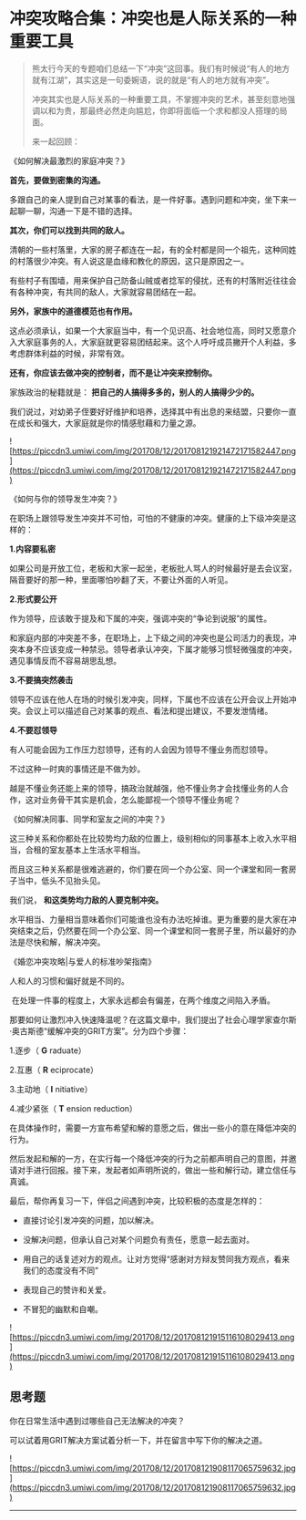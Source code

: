 # 冲突攻略合集：冲突也是人际关系的一种重要工具

> 熊太行今天的专题咱们总结一下“冲突”这回事。我们有时候说“有人的地方就有江湖”，其实这是一句委婉语，说的就是“有人的地方就有冲突”。
> 
> 冲突其实也是人际关系的一种重要工具，不掌握冲突的艺术，甚至刻意地强调以和为贵，那最终必然走向尴尬，你即将面临一个求和都没人搭理的局面。
> 
> 来一起回顾：

《如何解决最激烈的家庭冲突？》

 **首先，要做到密集的沟通。**

多跟自己的亲人提到自己对某事的看法，是一件好事。遇到问题和冲突，坐下来一起聊一聊，沟通一下是不错的选择。

 **其次，你们可以找到共同的敌人。**

清朝的一些村落里，大家的房子都连在一起，有的全村都是同一个祖先，这种同姓的村落很少冲突。有人说这是血缘和教化的原因，这只是原因之一。

有些村子有围墙，用来保护自己防备山贼或者捻军的侵扰，还有的村落附近往往会有各种冲突，有共同的敌人，大家就容易团结在一起。

 **另外，家族中的道德模范也有作用。**

这点必须承认，如果一个大家庭当中，有一个见识高、社会地位高，同时又愿意介入大家庭事务的人，大家庭就更容易团结起来。这个人呼吁成员撇开个人利益，多考虑群体利益的时候，非常有效。

 **还有，你应该去做冲突的控制者，而不是让冲突来控制你。**

家族政治的秘籍就是： **把自己的人搞得多多的，别人的人搞得少少的。**

我们说过，对幼弟子侄要好好维护和培养，选择其中有出息的来结盟，只要你一直在成长和强大，大家庭就是你的情感慰藉和力量之源。

![https://piccdn3.umiwi.com/img/201708/12/201708121921472171582447.png](https://piccdn3.umiwi.com/img/201708/12/201708121921472171582447.png)

《如何与你的领导发生冲突？》

在职场上跟领导发生冲突并不可怕，可怕的不健康的冲突。健康的上下级冲突是这样的：

 **1.内容要私密**

如果公司是开放工位，老板和大家一起坐，老板批人骂人的时候最好是去会议室，隔音要好的那一种，里面哪怕吵翻了天，不要让外面的人听见。

 **2.形式要公开**

作为领导，应该敢于提及和下属的冲突，强调冲突的“争论到说服”的属性。

和家庭内部的冲突差不多，在职场上，上下级之间的冲突也是公司活力的表现，冲突本身不应该变成一种禁忌。领导者承认冲突，下属才能够习惯轻微强度的冲突，遇见事情反而不容易胡思乱想。

 **3.不要搞突然袭击**

领导不应该在他人在场的时候引发冲突，同样，下属也不应该在公开会议上开始冲突。会议上可以描述自己对某事的观点、看法和提出建议，不要发泄情绪。

 **4.不要怼领导**

有人可能会因为工作压力怼领导，还有的人会因为领导不懂业务而怼领导。

不过这种一时爽的事情还是不做为妙。

越是不懂业务还能上来的领导，搞政治就越强，他不懂业务才会找懂业务的人合作，这对业务骨干其实是机会，怎么能鄙视一个领导不懂业务呢？

《如何解决同事、同学和室友之间的冲突？》

这三种关系和你都处在比较势均力敌的位置上，级别相似的同事基本上收入水平相当，合租的室友基本上生活水平相当。

而且这三种关系都是很难逃避的，你们要在同一个办公室、同一个课堂和同一套房子当中，低头不见抬头见。

我们说， **和这类势均力敌的人要克制冲突。**

水平相当、力量相当意味着你们可能谁也没有办法吃掉谁。更为重要的是大家在冲突结束之后，仍然要在同一个办公室、同一个课堂和同一套房子里，所以最好的办法是尽快和解，解决冲突。

《婚恋冲突攻略|与爱人的标准吵架指南》

人和人的习惯和偏好就是不同的。

 在处理一件事的程度上，大家永远都会有偏差，在两个维度之间陷入矛盾。

那要如何让激烈冲入快速降温呢？在这篇文章中，我们提出了社会心理学家查尔斯·奥古斯德“缓解冲突的GRIT方案”。分为四个步骤：

1.逐步（ **G** raduate）

2.互惠（ **R** eciprocate）

3.主动地（ **I** nitiative）

4.减少紧张（ **T** ension reduction）

在具体操作时，需要一方宣布希望和解的意愿之后，做出一些小的意在降低冲突的行为。

然后发起和解的一方，在实行每一个降低冲突的行为之前都声明自己的意图，并邀请对手进行回报。接下来，发起者如声明所说的，做出一些和解行动，建立信任与真诚。

最后，帮你再复习一下，伴侣之间遇到冲突，比较积极的态度是怎样的：

* 直接讨论引发冲突的问题，加以解决。

* 没解决问题，但承认自己对某个问题负有责任，愿意一起去面对。

* 用自己的话复述对方的观点。让对方觉得“感谢对方辩友赞同我方观点，看来我们的态度没有不同”

* 表现自己的赞许和关爱。

* 不冒犯的幽默和自嘲。

![https://piccdn3.umiwi.com/img/201708/12/201708121915116108029413.png](https://piccdn3.umiwi.com/img/201708/12/201708121915116108029413.png)

## 思考题

你在日常生活中遇到过哪些自己无法解决的冲突？

可以试着用GRIT解决方案试着分析一下，并在留言中写下你的解决之道。

![https://piccdn3.umiwi.com/img/201708/12/201708121908117065759632.jpg](https://piccdn3.umiwi.com/img/201708/12/201708121908117065759632.jpg)

---
